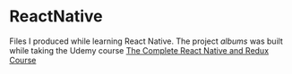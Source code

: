 # ReactNative

Files I produced while learning React Native. The project *albums* was built while taking the Udemy course [The Complete React Native and Redux Course](https://www.udemy.com/the-complete-react-native-and-redux-course/)
